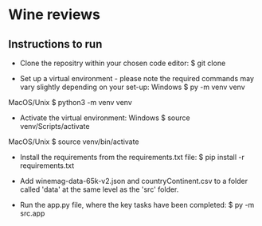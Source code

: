 # Wine reviews

## Instructions to run
- Clone the repositry within your chosen code editor: 
$ git clone 

- Set up a virtual environment - please note the required commands may vary slightly depending on your set-up:
Windows
$ py -m venv venv

MacOS/Unix
$ python3 -m venv venv

- Activate the virtual environment:
Windows
$ source venv/Scripts/activate

MacOS/Unix
$ source venv/bin/activate

- Install the requirements from the requirements.txt file:
$ pip install -r requirements.txt

- Add winemag-data-65k-v2.json and countryContinent.csv to a folder called 'data' at the same level as the 'src' folder.

- Run the app.py file, where the key tasks have been completed:
$ py -m src.app


